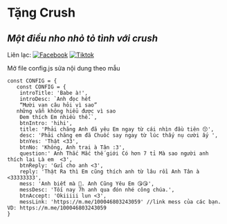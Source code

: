 # Tặng Crush
## _Một điều nho nhỏ tỏ tình với crush_

Liên lạc: 
[![Facebook](https://i.imgur.com/GRqy96ts.jpg)](https://www.facebook.com/nam.nodemy)
[![Tiktok](https://i.imgur.com/Nbfl1E7t.jpg)](https://www.tiktok.com/@manindev)

Mở file config.js sửa nội dung theo mẫu
```
const CONFIG = {
   const CONFIG = {
    introTitle: 'Babe à!',
    introDesc: `Anh đọc hết
    “Mười vạn câu hỏi vì sao”
   những vẫn không hiểu được vì sao
    Đem thích Em nhiều thế.`,
    btnIntro: 'hihi',
    title: 'Phải chăng Anh đã yêu Em ngay từ cái nhìn đầu tiên 😙',
    desc: 'Phải chăng em đã Chuốc say ngay từ lúc thấy nụ cười ấy ',
    btnYes: 'Thật <33',
    btnNo: 'Không, Anh trai à Tân :3',
    question:' Anh Thắc Mắc thế giới Có hơn 7 tỉ Mà sao người anh thích lại Là em  <3',
    btnReply: 'Gửi cho anh <3',
    reply: 'Thật Ra thì Em cũng thích anh từ lâu rồi Anh Tân à <33333333',
    mess: 'Anh biết mà 🥰. Anh Cũng Yêu Em 😘😘',
    messDesc: 'Tối nay 7h anh qua đón nhé công chúa.',
    btnAccept: 'Okiiiii lun <3',
    messLink: 'https://m.me/100046803243059' //link mess của các bạn. VD: https://m.me/100046803243059
}

